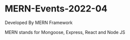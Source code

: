 # MERN-Events-2022-04

Developed By MERN Framework

MERN stands for Mongoose, Express, React and Node JS
